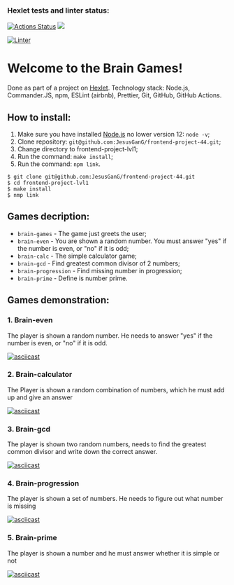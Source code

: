 ### Hexlet tests and linter status:

[![Actions Status](https://github.com/JesusGanG/frontend-project-44/workflows/hexlet-check/badge.svg)](https://github.com/JesusGanG/frontend-project-44/actions) <a href="https://codeclimate.com/github/JesusGanG/frontend-project-44/maintainability"><img src="https://api.codeclimate.com/v1/badges/e39e50423e77933d43fb/maintainability" /></a>

[![Linter](https://github.com/JesusGanG/frontend-project-44/workflows/linter/badge.svg)](https://github.com/JesusGanG/frontend-project-44/actions/workflows/linter-check.yml)

# Welcome to the Brain Games!

Done as part of a project on [Hexlet](https://ru.hexlet.io/).
Technology stack: Node.js, Commander.JS, npm, ESLint (airbnb), Prettier, Git, GitHub, GitHub Actions.

## How to install:

1. Make sure you have installed [Node.js](https://nodejs.org/en/) no lower version 12: `node -v`;
2. Clone repository: `git@github.com:JesusGanG/frontend-project-44.git`;
3. Change directory to frontend-project-lvl1;
4. Run the command: `make install`;
5. Run the command: `npm link`.

```shell
$ git clone git@github.com:JesusGanG/frontend-project-44.git
$ cd frontend-project-lvl1
$ make install
$ nmp link
```

## Games decription:

- `brain-games` - The game just greets the user;
- `brain-even` - You are shown a random number. You must answer "yes" if the number is even, or "no" if it is odd;
- `brain-calc` - The simple calculator game;
- `brain-gcd` - Find greatest common divisor of 2 numbers;
- `brain-progression` - Find missing number in progression;
- `brain-prime` - Define is number prime.

## Games demonstration:

### 1. Brain-even

The player is shown a random number. He needs to answer "yes" if the number is even, or "no" if it is odd.

[![asciicast](https://asciinema.org/a/vHoVB5axbKubYaDarh88n1hZR.svg)](https://asciinema.org/a/vHoVB5axbKubYaDarh88n1hZR)

### 2. Brain-calculator

The Player is shown a random combination of numbers, which he must add up and give an answer

[![asciicast](https://asciinema.org/a/nibTKH3YbRW8sJcdXdphUsizV.svg)](https://asciinema.org/a/nibTKH3YbRW8sJcdXdphUsizV)

### 3. Brain-gcd

The player is shown two random numbers, needs to find the greatest common divisor and write down the correct answer.

[![asciicast](https://asciinema.org/a/bsVEedmMRbewYQe3hygccJZ7Q.svg)](https://asciinema.org/a/bsVEedmMRbewYQe3hygccJZ7Q)

### 4. Brain-progression

The player is shown a set of numbers. He needs to figure out what number is missing

[![asciicast](https://asciinema.org/a/s4MItcYe8ClszP5PDxPmJaU6R.svg)](https://asciinema.org/a/s4MItcYe8ClszP5PDxPmJaU6R)

### 5. Brain-prime

The player is shown a number and he must answer whether it is simple or not

[![asciicast](https://asciinema.org/a/HfuIbyrPnPkQvaw5my2PLZFTQ.svg)](https://asciinema.org/a/HfuIbyrPnPkQvaw5my2PLZFTQ)
